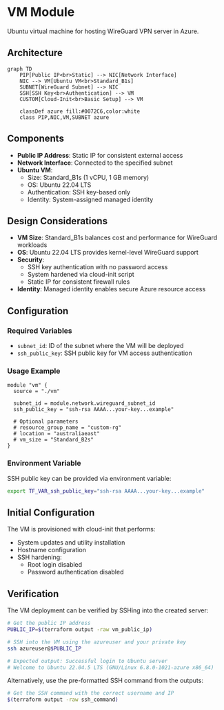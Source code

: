 # VM Module

Ubuntu virtual machine for hosting WireGuard VPN server in Azure.

## Architecture

```mermaid
graph TD
    PIP[Public IP<br>Static] --> NIC[Network Interface]
    NIC --> VM[Ubuntu VM<br>Standard_B1s]
    SUBNET[WireGuard Subnet] --> NIC
    SSH[SSH Key<br>Authentication] --> VM
    CUSTOM[Cloud-Init<br>Basic Setup] --> VM
    
    classDef azure fill:#0072C6,color:white
    class PIP,NIC,VM,SUBNET azure
```

## Components

- **Public IP Address**: Static IP for consistent external access
- **Network Interface**: Connected to the specified subnet
- **Ubuntu VM**:
  - Size: Standard_B1s (1 vCPU, 1 GB memory)
  - OS: Ubuntu 22.04 LTS
  - Authentication: SSH key-based only
  - Identity: System-assigned managed identity

## Design Considerations

- **VM Size**: Standard_B1s balances cost and performance for WireGuard workloads
- **OS**: Ubuntu 22.04 LTS provides kernel-level WireGuard support
- **Security**:
  - SSH key authentication with no password access
  - System hardened via cloud-init script
  - Static IP for consistent firewall rules
- **Identity**: Managed identity enables secure Azure resource access

## Configuration

### Required Variables

- `subnet_id`: ID of the subnet where the VM will be deployed
- `ssh_public_key`: SSH public key for VM access authentication

### Usage Example

```hcl
module "vm" {
  source = "./vm"
  
  subnet_id = module.network.wireguard_subnet_id
  ssh_public_key = "ssh-rsa AAAA...your-key...example"
  
  # Optional parameters
  # resource_group_name = "custom-rg"
  # location = "australiaeast"
  # vm_size = "Standard_B2s"
}
```

### Environment Variable

SSH public key can be provided via environment variable:

```bash
export TF_VAR_ssh_public_key="ssh-rsa AAAA...your-key...example"
```

## Initial Configuration

The VM is provisioned with cloud-init that performs:

- System updates and utility installation
- Hostname configuration
- SSH hardening:
  - Root login disabled
  - Password authentication disabled

## Verification

The VM deployment can be verified by SSHing into the created server:

```bash
# Get the public IP address
PUBLIC_IP=$(terraform output -raw vm_public_ip)

# SSH into the VM using the azureuser and your private key
ssh azureuser@$PUBLIC_IP

# Expected output: Successful login to Ubuntu server
# Welcome to Ubuntu 22.04.5 LTS (GNU/Linux 6.8.0-1021-azure x86_64)
```

Alternatively, use the pre-formatted SSH command from the outputs:

```bash
# Get the SSH command with the correct username and IP
$(terraform output -raw ssh_command)
```
